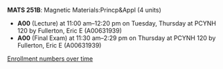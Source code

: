 **MATS 251B**: Magnetic Materials:Princp&Appl (4 units)

- **A00** (Lecture) at 11:00 am–12:20 pm on Tuesday, Thursday at PCYNH 120 by Fullerton, Eric E (A00631939)
- **A00** (Final Exam) at 11:30 am–2:29 pm on Thursday at PCYNH 120 by Fullerton, Eric E (A00631939)

[Enrollment numbers over time](./MATS251B.tsv)
